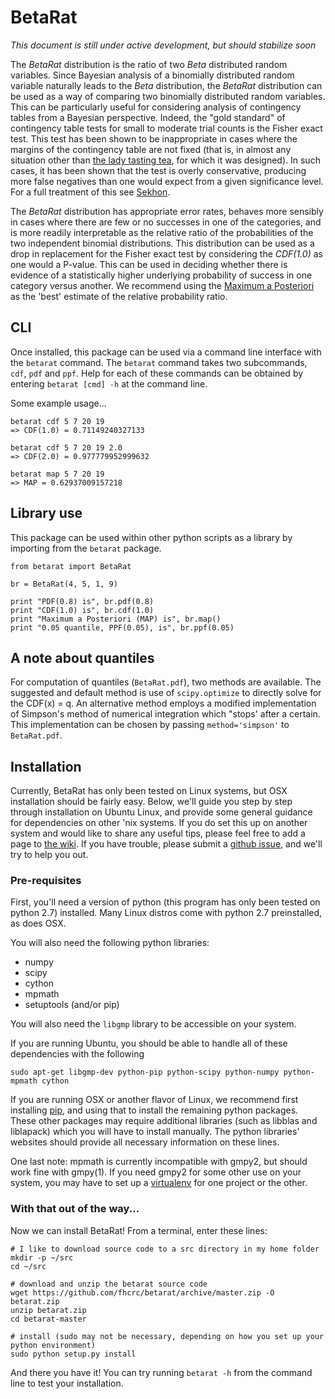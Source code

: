 # BetaRat

_This document is still under active development, but should stabilize soon_

The _BetaRat_ distribution is the ratio of two _Beta_ distributed random variables.
Since Bayesian analysis of a binomially distributed random variable naturally leads to the _Beta_ distribution, the _BetaRat_ distribution can be used as a way of comparing two binomially distributed random variables.
This can be particularly useful for considering analysis of contingency tables from a Bayesian perspective.
Indeed, the "gold standard" of contingency table tests for small to moderate trial counts is the Fisher exact test.
This test has been shown to be inappropriate in cases where the margins of the contingency table are not fixed (that is, in almost any situation other than [the lady tasting tea](http://en.wikipedia.org/wiki/Lady_tasting_tea), for which it was designed).
In such cases, it has been shown that the test is overly conservative, producing more false negatives than one would expect from a given significance level.
For a full treatment of this see [Sekhon](http://polmeth.wustl.edu/media/Paper/SekhonFisherTest.pdf).

The _BetaRat_ distribution has appropriate error rates, behaves more sensibly in cases where there are few or no successes in one of the categories, and is more readily interpretable as the relative ratio of the probabilities of the two independent binomial distributions.
This distribution can be used as a drop in replacement for the Fisher exact test by considering the _CDF(1.0)_ as one would a P-value.
This can be used in deciding whether there is evidence of a statistically higher underlying probability of success in one category versus another.
We recommend using the [Maximum a Posteriori](http://en.wikipedia.org/wiki/Maximum_a_posteriori_estimation) as the 'best' estimate of the relative probability ratio.


## CLI

Once installed, this package can be used via a command line interface with the `betarat` command.
The `betarat` command takes two subcommands, `cdf`, `pdf` and `ppf`.
Help for each of these commands can be obtained by entering `betarat [cmd] -h` at the command line.

Some example usage...

    betarat cdf 5 7 20 19
    => CDF(1.0) = 0.71149240327133

    betarat cdf 5 7 20 19 2.0
    => CDF(2.0) = 0.977779952999632

    betarat map 5 7 20 19
    => MAP = 0.62937009157218


## Library use

This package can be used within other python scripts as a library by importing from the `betarat` package.

    from betarat import BetaRat

    br = BetaRat(4, 5, 1, 9)

    print "PDF(0.8) is", br.pdf(0.8)
    print "CDF(1.0) is", br.cdf(1.0)
    print "Maximum a Posteriori (MAP) is", br.map()
    print "0.05 quantile, PPF(0.05), is", br.ppf(0.05)


## A note about quantiles

For computation of quantiles (`BetaRat.pdf`), two methods are available.
The suggested and default method is use of `scipy.optimize` to directly solve for the CDF(x) = q.
An alternative method employs a modified implementation of Simpson's method of numerical integration which "stops' after a certain.
This implementation can be chosen by passing `method='simpson'` to `BetaRat.pdf`.


## Installation

Currently, BetaRat has only been tested on Linux systems, but OSX installation should be fairly easy.
Below, we'll guide you step by step through installation on Ubuntu Linux, and provide some general guidance for dependencies on other 'nix systems.
If you do set this up on another system and would like to share any useful tips, please feel free to add a page to [the wiki](https://github.com/fhcrc/betarat/wiki).
If you have trouble, please submit a [github issue](https://github.com/fhcrc/betarat/issues), and we'll try to help you out.

### Pre-requisites

First, you'll need a version of python (this program has only been tested on python 2.7) installed.
Many Linux distros come with python 2.7 preinstalled, as does OSX.

You will also need the following python libraries:

* numpy
* scipy
* cython
* mpmath
* setuptools (and/or pip)

You will also need the `libgmp` library to be accessible on your system.

If you are running Ubuntu, you should be able to handle all of these dependencies with the following

    sudo apt-get libgmp-dev python-pip python-scipy python-numpy python-mpmath cython

If you are running OSX or another flavor of Linux, we recommend first installing [pip](https://pypi.python.org/pypi/pip), and using that to install the remaining python packages.
These other packages may require additional libraries (such as libblas and liblapack) which you will have to install manually.
The python libraries' websites should provide all necessary information on these lines.

One last note: mpmath is currently incompatible with gmpy2, but should work fine with gmpy(1).
If you need gmpy2 for some other use on your system, you may have to set up a [virtualenv](https://pypi.python.org/pypi/virtualenv) for one project or the other.

### With that out of the way...

Now we can install BetaRat!
From a terminal, enter these lines:

    # I like to download source code to a src directory in my home folder
    mkdir -p ~/src
    cd ~/src

    # download and unzip the betarat source code
    wget https://github.com/fhcrc/betarat/archive/master.zip -O betarat.zip
    unzip betarat.zip
    cd betarat-master

    # install (sudo may not be necessary, depending on how you set up your python environment)
    sudo python setup.py install

And there you have it!
You can try running `betarat -h` from the command line to test your installation.

